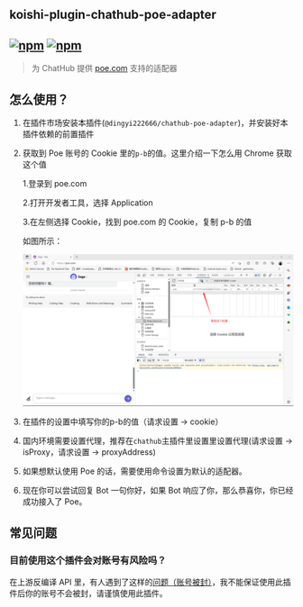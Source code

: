 ## koishi-plugin-chathub-poe-adapter

## [![npm](https://img.shields.io/npm/v/@dingyi222666/koishi-plugin-chathub-poe-adapter/next)](https://www.npmjs.com/package/@dingyi222666/koishi-plugin-chathub-poe-adapter) [![npm](https://img.shields.io/npm/dm/@dingyi222666/koishi-plugin-chathub-poe-adapter)](https://www.npmjs.com/package//@dingyi222666/koishi-plugin-chathub-poe-adapter)

> 为 ChatHub 提供 [poe.com](https://poe.com) 支持的适配器

## 怎么使用？

1. 在插件市场安装本插件(`@dingyi222666/chathub-poe-adapter`)，并安装好本插件依赖的前置插件
2. 获取到 Poe 账号的 Cookie 里的`p-b`的值。这里介绍一下怎么用 Chrome 获取这个值

    1.登录到 poe.com

    2.打开开发者工具，选择 Application

    3.在左侧选择 Cookie，找到 poe.com 的 Cookie，复制 p-b 的值

    如图所示：

    ![image](../../screenshots/poe_cookies.png)

3. 在插件的设置中填写你的p-b的值（请求设置 -> cookie）

4. 国内环境需要设置代理，推荐在`chathub`主插件里设置里设置代理(请求设置 -> isProxy，请求设置 -> proxyAddress)

5. 如果想默认使用 Poe 的话，需要使用命令设置为默认的适配器。

6. 现在你可以尝试回复 Bot 一句你好，如果 Bot 响应了你，那么恭喜你，你已经成功接入了 Poe。

## 常见问题

### 目前使用这个插件会对账号有风险吗？

在上游反编译 API 里，有人遇到了这样的[问题（账号被封）](https://github.com/ading2210/poe-api/issues/54)，我不能保证使用此插件后你的账号不会被封，请谨慎使用此插件。
